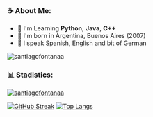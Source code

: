 ### ☕ About Me: 
 - 🌱 I'm Learning **Python**, **Java**, **C++**
 - 📌 I'm born in Argentina, Buenos Aires (2007)
 - 💬 I speak Spanish, English and bit of German

<p align="left"> <img src="https://komarev.com/ghpvc/?username=santiagofontanaa&label=Profile%20views&color=0e75b6&style=flat" alt="santiagofontanaa" /> </p>

### 📊 Stadistics:
<p align="left"> <a href="https://github.com/ryo-ma/github-profile-trophy"><img src="https://github-profile-trophy.vercel.app/?username=santiagofontanaa" alt="santiagofontanaa" /></a> </p>




[![GitHub Streak](http://github-readme-streak-stats.herokuapp.com?user=santiagofontanaa&border_radius=5&background=FFF8F8)](https://git.io/streak-stats)
[![Top Langs](https://github-readme-stats.vercel.app/api/top-langs/?username=santiagofontanaa&langs_count=8)](https://github.com/anuraghazra/github-readme-stats)

